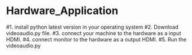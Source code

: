 # Hardware_Application

#1. install python latest version in your operating system
#2. Download videoaudio.py file.
#3. connect your machine to the hardware as a input HDMI.
#4. connect monitor to the hardware as a output HDMI.
#5. Run the videoaudio.py
